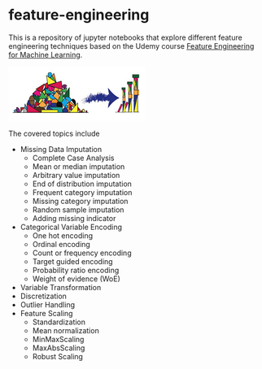 # feature-engineering 
This is a repository of jupyter notebooks that explore different feature engineering techniques based on the Udemy course [Feature Engineering for Machine Learning](https://www.udemy.com/course/feature-engineering-for-machine-learning/). 

![](images/udemy_class_image.png)

The covered topics include 
- Missing Data Imputation 
  - Complete Case Analysis
  - Mean or median imputation
  - Arbitrary value imputation
  - End of distribution imputation
  - Frequent category imputation
  - Missing category imputation 
  - Random sample imputation 
  - Adding missing indicator
- Categorical Variable Encoding 
  - One hot encoding 
  - Ordinal encoding
  - Count or frequency encoding 
  - Target guided encoding
  - Probability ratio encoding 
  - Weight of evidence (WoE)
- Variable Transformation 
- Discretization 
- Outlier Handling 
- Feature Scaling
  - Standardization 
  - Mean normalization 
  - MinMaxScaling 
  - MaxAbsScaling
  - Robust Scaling

